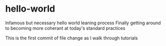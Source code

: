 # hello-world
Infamous but necessary hello world leaning process
Finally getting around to becoming more coherant at today's standard practices

This is the first commit of file change as I walk through tutorials
